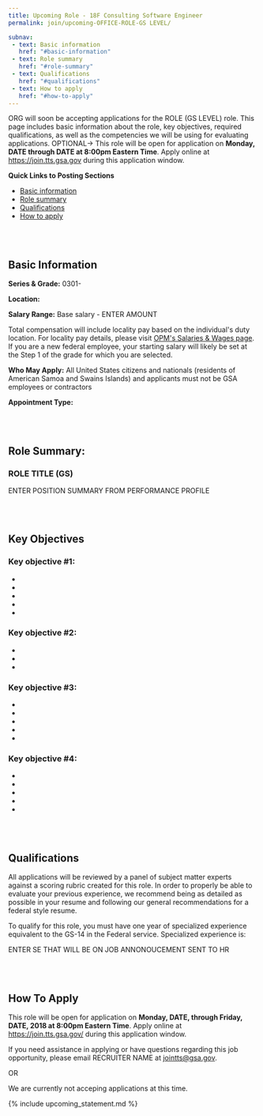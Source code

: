 ```yaml
---
title: Upcoming Role - 18F Consulting Software Engineer
permalink: join/upcoming-OFFICE-ROLE-GS LEVEL/

subnav:
 - text: Basic information
   href: "#basic-information"
 - text: Role summary
   href: "#role-summary"
 - text: Qualifications
   href: "#qualifications"
 - text: How to apply
   href: "#how-to-apply"
---
```


ORG will soon be accepting applications for the ROLE (GS LEVEL) role. This page includes basic information about the role,
key objectives, required qualifications, as well as the competencies we will be using for evaluating applications. OPTIONAL->
This role will be open for application on **Monday, DATE through DATE at 8:00pm Eastern Time**. Apply online
at <https://join.tts.gsa.gov> during this application window.

**Quick Links to Posting Sections**
- [Basic information](#basic-information)
- [Role summary](#role-summary)
- [Qualifications](#qualifications)
- [How to apply](#how-to-apply)


<div class="paragraph"><p><br>
<br></p></div>


## Basic Information

**Series & Grade:**
0301-

**Location:**


**Salary Range:**
Base salary  - ENTER AMOUNT

Total compensation will include locality pay based on the individual's duty location. For locality pay details, please
visit [OPM's Salaries & Wages page](https://www.opm.gov/policy-data-oversight/pay-leave/salaries-wages/). If you are a new federal employee, your starting salary will likely be set at the Step 1 of the
grade for which you are selected.

**Who May Apply:**
All United States citizens and nationals (residents of American Samoa and Swains Islands) and applicants must not be GSA
employees or contractors

**Appointment Type:**




<div class="paragraph"><p><br>
<br></p></div>


## Role Summary:

### ROLE TITLE (GS)

ENTER POSITION SUMMARY FROM PERFORMANCE PROFILE
<div class="paragraph"><p><br>
<br></p></div>

## Key Objectives

### Key objective #1:
-
-
-
-
-


### Key objective #2:
-
-
-

### Key objective #3:
-
-
-
-
-


### Key objective #4:
-
-
-
-
-


<div class="paragraph"><p><br>
<br></p></div>

## Qualifications

All applications will be reviewed by a panel of subject matter experts against a scoring rubric created for this role. In
order to properly be able to evaluate your previous experience, we recommend being as detailed as possible in your resume
and following our general recommendations for a federal style resume.

To qualify for this role, you must have one year of specialized experience equivalent to the GS-14 in the Federal service.
Specialized experience is:

ENTER SE THAT WILL BE ON JOB ANNONOUCEMENT SENT TO HR



<div class="paragraph"><p><br>
<br></p></div>



## How To Apply

This role will be open for application on **Monday, DATE, through Friday, DATE, 2018 at 8:00pm Eastern Time**.
Apply online at <https://join.tts.gsa.gov/> during this application window.

If you need assistance in applying or have questions regarding this job opportunity, please email RECRUITER NAME at
[jointts@gsa.gov](mailto:jointts@gsa.gov).


OR

We are currently not acceping applications at this time.

{% include upcoming_statement.md %}
